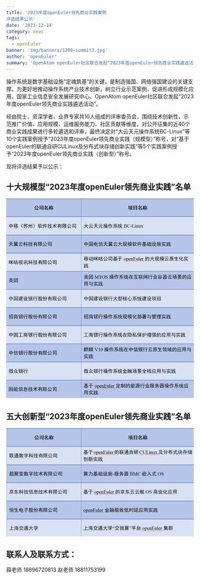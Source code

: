 ```yaml
---
title: '2023年度openEuler领先商业实践案例
评选结果公示'
date: '2023-12-14'
category: news
tags:
  - openEuler
banner: 'img/banners/1208-summit3.jpg'
author: 'openEuler'
summary: 'OpenAtom openEuler社区联合发起“2023年度openEuler领先商业实践遴选活动”。'
---
```

操作系统是数字基础设施“定魂筑基”的关键，是制造强国、网络强国建设的关键支撑。为更好地推动操作系统产业技术创新，树立行业示范案例，促进形成规模化应用，国家工业信息安全发展研究中心、OpenAtom openEuler社区联合发起“2023年度openEuler领先商业实践遴选活动”。

经由院士、资深学者、业界专家共10人组成的评审委员会，围绕技术创新性、示范推广价值、应用规模、运维服务能力、社区贡献等维度，对公开征集的近40个商业实践成果进行多轮遴选和评审，最终决定对“大云天元操作系统BC-Linux”等10个实践案例授予“2023年度openEuler领先商业实践（规模型）”称号，对“基于openEuler的联通自研CULinux及分布式块存储创新实践”等5个实践案例授予“2023年度openEuler领先商业实践（创新型）”称号。

现将评选结果予以公示：

## 十大规模型“2023年度openEuler领先商业实践”名单

<img src="./1.png" width="1000" >

## 五大创新型“2023年度openEuler领先商业实践”名单

<img src="./2.png" width="1000" >



## 联系人及联系方式：

薛老师  18896720813
赵老师  18811753199


